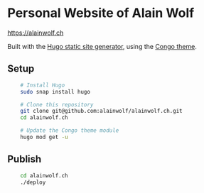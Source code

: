 # Personal Website of Alain Wolf

<https://alainwolf.ch>

Built with the [Hugo static site generator](https://gohugo.io/), using the
[Congo theme](https://jpanther.github.io/congo/).

## Setup

```bash
    # Install Hugo
    sudo snap install hugo

    # Clone this repository
    git clone git@github.com:alainwolf/alainwolf.ch.git
    cd alainwolf.ch

    # Update the Congo theme module
    hugo mod get -u
```

## Publish

```bash
    cd alainwolf.ch
    ./deploy
```
